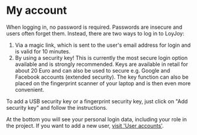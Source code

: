 # My account 

When logging in, no password is required. Passwords are insecure and users often forget them. 
Instead, there are two ways to log in to LoyJoy:

1. Via a magic link, which is sent to the user's email address for login and is valid for 10 minutes.
2. By using a security key! This is currently the most secure login option available and is strongly recommended. Keys are available in retail for about 20 Euro and can also be used to secure e.g. Google and Facebook accounts (extended security).
The key function can also be placed on the fingerprint scanner of your laptop and is then even more convenient.

To add a USB security key or a fingerprint security key, just click on "Add security key" and follow the instructions.

At the bottom you will see your personal login data, including your role in the project. If you want to add a new user, [visit 'User accounts'](https://cloud.loyjoy.com/manager/settings?tab=users).
